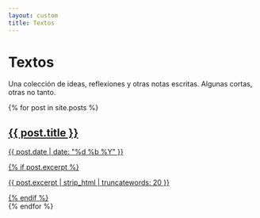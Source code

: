 ```yaml
---
layout: custom
title: Textos
---
```


# Textos

Una colección de ideas, reflexiones y otras notas escritas. Algunas cortas, otras no tanto.

<div class="grid-posts">
{% for post in site.posts %}
  <div class="post-item">
    <a href="{{ post.url }}">
      <div class="post-thumb" style="background-image: url('{{ post.image }}');"></div>
      <div class="post-content">
        <h2>{{ post.title }}</h2>
        <p class="date">{{ post.date | date: "%d %b %Y" }}</p>
        {% if post.excerpt %}
          <p class="excerpt">{{ post.excerpt | strip_html | truncatewords: 20 }}</p>
        {% endif %}
      </div>
    </a>
  </div>
{% endfor %}
</div>
